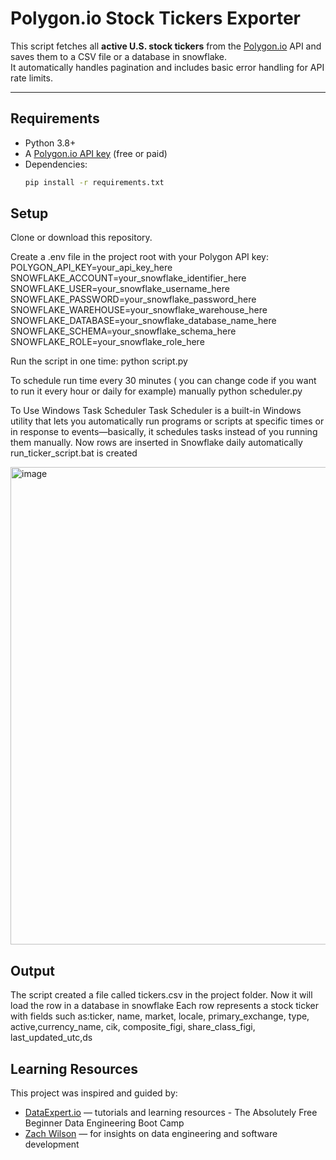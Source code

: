 # Polygon.io Stock Tickers Exporter

This script fetches all **active U.S. stock tickers** from the [Polygon.io](https://polygon.io) API and saves them to a CSV file or a database in snowflake.  
It automatically handles pagination and includes basic error handling for API rate limits.

---

## Requirements

- Python 3.8+
- A [Polygon.io API key](https://polygon.io/pricing) (free or paid)
- Dependencies:
  ```bash
  pip install -r requirements.txt
  ```

## Setup

Clone or download this repository.

Create a .env file in the project root with your Polygon API key:
POLYGON_API_KEY=your_api_key_here
SNOWFLAKE_ACCOUNT=your_snowflake_identifier_here
SNOWFLAKE_USER=your_snowflake_username_here
SNOWFLAKE_PASSWORD=your_snowflake_password_here
SNOWFLAKE_WAREHOUSE=your_snowflake_warehouse_here
SNOWFLAKE_DATABASE=your_snowflake_database_name_here
SNOWFLAKE_SCHEMA=your_snowflake_schema_here
SNOWFLAKE_ROLE=your_snowflake_role_here

Run the script in one time:
python script.py

To schedule run time every 30 minutes ( you can change code if you want to run it every hour or daily for example) manually
python scheduler.py

To Use Windows Task Scheduler 
Task Scheduler is a built-in Windows utility that lets you automatically run programs or scripts at specific times or in response to events—basically, it schedules tasks instead of you running them manually.
Now rows are inserted in Snowflake daily automatically
run_ticker_script.bat is created

<img width="1920" height="764" alt="image" src="https://github.com/user-attachments/assets/4337f614-1a36-48b0-ac76-5e5a66d71d98" />



## Output

The script created a file called tickers.csv in the project folder.
Now it will load the row in a database in snowflake
Each row represents a stock ticker with fields such as:ticker, name, market, locale, primary_exchange, type, active,currency_name, cik, composite_figi, share_class_figi, last_updated_utc,ds

## Learning Resources

This project was inspired and guided by:

- [DataExpert.io](https://dataexpert.io) — tutorials and learning resources - The Absolutely Free Beginner Data Engineering Boot Camp
- [Zach Wilson](https://www.linkedin.com/in/eczachly/) — for insights on data engineering and software development
